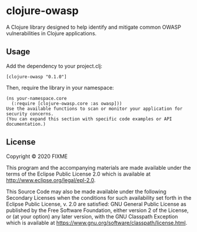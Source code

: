 # clojure-owasp

A Clojure library designed to help identify and mitigate common OWASP vulnerabilities in Clojure applications.

## Usage

Add the dependency to your project.clj:
```
[clojure-owasp "0.1.0"]
```
Then, require the library in your namespace:
```
(ns your-namespace.core
  (:require [clojure-owasp.core :as owasp]))
Use the available functions to scan or monitor your application for security concerns.
(You can expand this section with specific code examples or API documentation.)
```
## License

Copyright © 2020 FIXME

This program and the accompanying materials are made available under the
terms of the Eclipse Public License 2.0 which is available at
http://www.eclipse.org/legal/epl-2.0.

This Source Code may also be made available under the following Secondary
Licenses when the conditions for such availability set forth in the Eclipse
Public License, v. 2.0 are satisfied: GNU General Public License as published by
the Free Software Foundation, either version 2 of the License, or (at your
option) any later version, with the GNU Classpath Exception which is available
at https://www.gnu.org/software/classpath/license.html.
